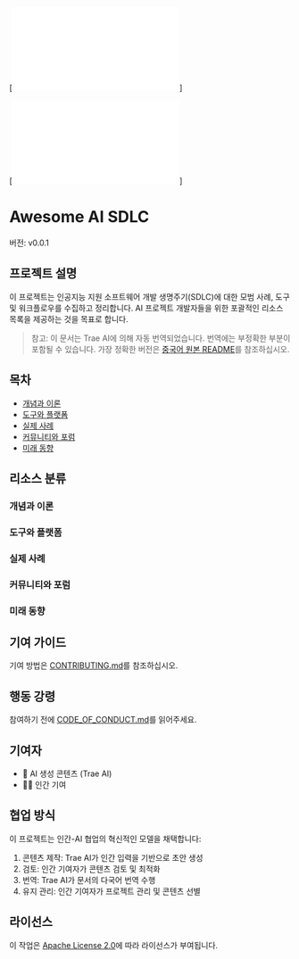 [![徽章信息](./docs/shared/badges.md)]

[![语言选择](./docs/shared/links.md)]

# Awesome AI SDLC

버전: v0.0.1

## 프로젝트 설명

이 프로젝트는 인공지능 지원 소프트웨어 개발 생명주기(SDLC)에 대한 모범 사례, 도구 및 워크플로우를 수집하고 정리합니다. AI 프로젝트 개발자들을 위한 포괄적인 리소스 목록을 제공하는 것을 목표로 합니다.

> 참고: 이 문서는 Trae AI에 의해 자동 번역되었습니다. 번역에는 부정확한 부분이 포함될 수 있습니다. 가장 정확한 버전은 [중국어 원본 README](../../README.md)를 참조하십시오.

## 목차

- [개념과 이론](#개념과-이론)
- [도구와 플랫폼](#도구와-플랫폼)
- [실제 사례](#실제-사례)
- [커뮤니티와 포럼](#커뮤니티와-포럼)
- [미래 동향](#미래-동향)

## 리소스 분류

### 개념과 이론

### 도구와 플랫폼

### 실제 사례

### 커뮤니티와 포럼

### 미래 동향

## 기여 가이드

기여 방법은 [CONTRIBUTING.md](../../CONTRIBUTING.md)를 참조하십시오.

## 행동 강령

참여하기 전에 [CODE_OF_CONDUCT.md](../../CODE_OF_CONDUCT.md)를 읽어주세요.

## 기여자

- 🤖 AI 생성 콘텐츠 (Trae AI)
- 🧑‍💻 인간 기여

## 협업 방식

이 프로젝트는 인간-AI 협업의 혁신적인 모델을 채택합니다:
1. 콘텐츠 제작: Trae AI가 인간 입력을 기반으로 초안 생성
2. 검토: 인간 기여자가 콘텐츠 검토 및 최적화
3. 번역: Trae AI가 문서의 다국어 번역 수행
4. 유지 관리: 인간 기여자가 프로젝트 관리 및 콘텐츠 선별

## 라이선스

이 작업은 [Apache License 2.0](../../LICENSE)에 따라 라이선스가 부여됩니다.